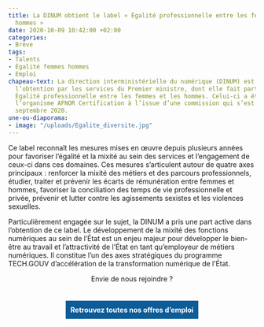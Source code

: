 ```yaml
---
title: La DINUM obtient le label « Égalité professionnelle entre les femmes et les
  hommes »
date: 2020-10-09 10:42:00 +02:00
categories:
- Brève
tags:
- Talents
- Égalité femmes hommes
- Emploi
chapeau-text: La direction interministérielle du numérique (DINUM) est fière d’annoncer
  l’obtention par les services du Premier ministre, dont elle fait partie, du label
  Égalité professionnelle entre les femmes et les hommes. Celui-ci a été délivré par
  l’organisme AFNOR Certification à l’issue d’une commission qui s’est réunie le 10
  septembre 2020.
une-ou-diaporama:
- image: "/uploads/Egalite_diversite.jpg"
---
```


<style>
.button {
background-color: #0d5c98;
border: 1px solid white;
color: white;
padding: 10px 10px;
text-align: center;
text-decoration: none;
display: inline-block;
font-style: normal;
margin: 4px 2px;
cursor: pointer;
}
</style>

Ce label reconnaît les mesures mises en œuvre depuis plusieurs années pour favoriser l’égalité et la mixité au sein des services et l’engagement de ceux-ci dans ces domaines. Ces mesures s’articulent autour de quatre axes principaux : renforcer la mixité des métiers et des parcours professionnels, étudier, traiter et prévenir les écarts de rémunération entre femmes et hommes, favoriser la conciliation des temps de vie professionnelle et privée, prévenir et lutter contre les agissements sexistes et les violences sexuelles.

Particulièrement engagée sur le sujet, la DINUM a pris une part active dans l’obtention de ce label. Le développement de la mixité des fonctions numériques au sein de l’État est un enjeu majeur pour développer le bien-être au travail et l’attractivité de l’État en tant qu’employeur de métiers numériques. Il constitue l’un des axes stratégiques du programme TECH.GOUV d’accélération de la transformation numérique de l’État.


<div align="center">
<p align="center">Envie de nous rejoindre ?</p>
<br><a href="/rejoignez-nous/" class="button"><b>Retrouvez toutes nos offres d’emploi</b></a>
</div>